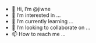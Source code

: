 - 👋 Hi, I’m @jiwne
- 👀 I’m interested in ...
- 🌱 I’m currently learning ...
- 💞️ I’m looking to collaborate on ...
- 📫 How to reach me ...

<!---
jiwne/jiwne is a ✨ special ✨ repository because its `README.md` (this file) appears on your GitHub profile.
You can click the Preview link to take a look at your changes.
--->
